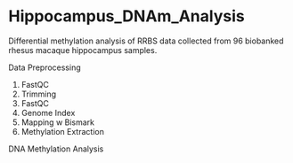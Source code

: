 # Hippocampus_DNAm_Analysis
Differential methylation analysis of RRBS data collected from 96 biobanked rhesus macaque hippocampus samples. 

Data Preprocessing

1. FastQC
2. Trimming
3. FastQC
4. Genome Index
5. Mapping w Bismark
6. Methylation Extraction

DNA Methylation Analysis
